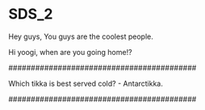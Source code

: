 # SDS_2
Hey guys, You guys are the coolest people.

Hi yoogi, when are you going home!?

##########################################

Which tikka is best served cold? - Antarctikka.

##########################################
